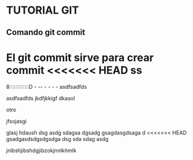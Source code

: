 # TUTORIAL GIT

## Comando git commit

El git commit sirve para crear commit
<<<<<<< HEAD
ss
=======

8:::::::::::::D - -- - - - -
asdfsadfds

asdfsadfds
jkdfjkkigf
dkasol

otro

jfsojasgi

glasj
hdaush
dsg
asdg
sdagsa
dgsadg
gsagdasgdsaga
d
<<<<<<< HEAD
gsadgasdsdgsdgsdga
dsg
sda
sdag
asdg

jnibshjibshdgjibzokjnnlkñmlk
